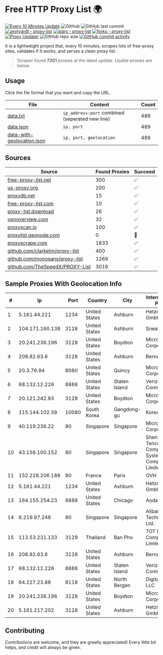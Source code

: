 
# Free HTTP Proxy List 🌍

[![Every 10 Minutes Update](https://github.com/mertguvencli/http-proxy-list/actions/workflows/main.yml/badge.svg?branch=main)](https://github.com/mertguvencli/http-proxy-list/actions/workflows/main.yml)
![GitHub](https://img.shields.io/github/license/mertguvencli/http-proxy-list)
![GitHub last commit](https://img.shields.io/github/last-commit/mertguvencli/http-proxy-list)
[![zevtyardt - proxy-list](https://img.shields.io/static/v1?label=zevtyardt&message=proxy-list&color=blue&logo=github)](https://github.com/zevtyardt/proxy-list "Go to GitHub repo")
[![stars - proxy-list](https://img.shields.io/github/stars/zevtyardt/proxy-list?style=social)](https://github.com/zevtyardt/proxy-list)
[![forks - proxy-list](https://img.shields.io/github/forks/zevtyardt/proxy-list?style=social)](https://github.com/zevtyardt/proxy-list)
[![Proxy Updater](https://github.com/zevtyardt/proxy-list/workflows/Proxy%20Updater/badge.svg)](https://github.com/zevtyardt/proxy-list/actions?query=workflow:"Proxy+Updater")
![GitHub repo size](https://img.shields.io/github/repo-size/zevtyardt/proxy-list)
[![GitHub commit activity](https://img.shields.io/github/commit-activity/m/zevtyardt/proxy-list?logo=commits)](https://github.com/zevtyardt/proxy-list/commits/main)

It is a lightweight project that, every 10 minutes, scrapes lots of free-proxy sites, validates if it works, and serves a clean proxy list.

> Scraper found **7201** proxies at the latest update. Usable proxies are below.

## Usage

Click the file format that you want and copy the URL.

|File|Content|Count|
|----|-------|-----|
|[data.txt](https://raw.githubusercontent.com/mertguvencli/http-proxy-list/main/proxy-list/data.txt)|`ip_address:port` combined (seperated new line)|489|
|[data.json](https://raw.githubusercontent.com/mertguvencli/http-proxy-list/main/proxy-list/data.json)|`ip, port`|489|
|[data-with-geolocation.json](https://raw.githubusercontent.com/mertguvencli/http-proxy-list/main/proxy-list/data-with-geolocation.json)|`ip, port, geolocation`|489|

## Sources

|Source|Found Proxies|Succeed|
|------|-------------|-------|
|[free-proxy-list.net](https://free-proxy-list.net)|300|✅|
|[us-proxy.org](https://www.us-proxy.org)|200|✅|
|[proxydb.net](http://proxydb.net)|15|✅|
|[free-proxy-list.com](https://free-proxy-list.com/?page=&port=&type%5B%5D=http&type%5B%5D=https&up_time=0&search=Search)|10|✅|
|[proxy-list.download](https://www.proxy-list.download/HTTP)|26|✅|
|[vpnoverview.com](https://vpnoverview.com/privacy/anonymous-browsing/free-proxy-servers)|32|✅|
|[proxyscan.io](https://www.proxyscan.io)|100|✅|
|[proxylist.geonode.com](https://proxylist.geonode.com/api/proxy-list?limit=300&page=1&sort_by=lastChecked&sort_type=desc&protocols=http,https)|0|🚫|
|[proxyscrape.com](https://api.proxyscrape.com/v2/?request=displayproxies&protocol=http&timeout=10000&country=all&ssl=all&anonymity=all)|1833|✅|
|[github.com/clarketm/proxy-list](https://raw.githubusercontent.com/clarketm/proxy-list/master/proxy-list-raw.txt)|400|✅|
|[github.com/monosans/proxy-list](https://raw.githubusercontent.com/monosans/proxy-list/main/proxies/http.txt)|1269|✅|
|[github.com/TheSpeedX/PROXY-List](https://raw.githubusercontent.com/TheSpeedX/PROXY-List/master/http.txt)|3016|✅|


## Sample Proxies With Geolocation Info

|#|Ip|Port|Country|City|Internet Service Provider|
|-|--|----|-------|----|-------------------------|
|1|5.161.44.221|1234|United States|Ashburn|Hetzner Online GmbH|
|2|104.171.160.138|3128|United States|Ashburn|Sneaker Server|
|3|20.241.236.196|3128|United States|Boydton|Microsoft Corporation|
|4|208.82.63.6|3128|United States|Ashburn|Bernardi Sounds|
|5|20.3.76.94|8080|United States|Quincy|Microsoft Corporation|
|6|68.132.12.228|8888|United States|Staten Island|Verizon Communications|
|7|20.121.242.93|3128|United States|Boydton|Microsoft Corporation|
|8|115.144.102.39|10080|South Korea|Gangdong-gu|Korea Telecom|
|9|40.119.236.22|80|Singapore|Singapore|Microsoft Corporation|
|10|43.156.100.152|80|Singapore|Singapore|Shenzhen Tencent Computer Systems Company Limited|
|11|152.228.206.188|80|France|Paris|OVH SAS|
|12|5.161.44.221|1234|United States|Ashburn|Hetzner Online GmbH|
|13|164.155.254.23|8888|United States|Chicago|Aodao Inc|
|14|8.219.97.248|80|Singapore|Singapore|Alibaba (US) Technology Co., Ltd.|
|15|113.53.231.133|3129|Thailand|Ban Pho|TOT Public Company Limited|
|16|208.82.63.6|3128|United States|Ashburn|Bernardi Sounds|
|17|68.132.12.228|8888|United States|Staten Island|Verizon Communications|
|18|64.227.23.88|8118|United States|North Bergen|DigitalOcean, LLC|
|19|20.241.236.196|3128|United States|Boydton|Microsoft Corporation|
|20|5.161.217.202|3128|United States|Ashburn|Hetzner Online GmbH|



## Contributing

Contributions are welcome, and they are greatly appreciated! Every
little bit helps, and credit will always be given.

